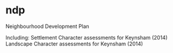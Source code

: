 # ndp
Neighbourhood Development Plan

Including:
Settlement Character assessments for Keynsham (2014)
Landscape Character assessments for Keynsham (2014)
